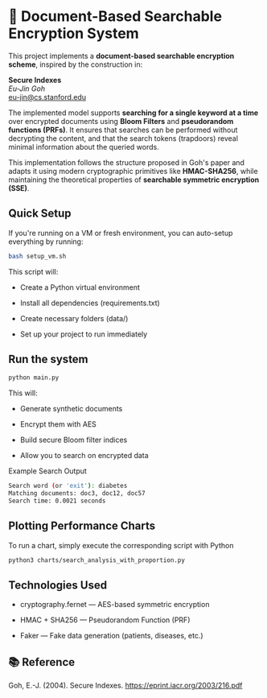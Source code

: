 # 🔐 Document-Based Searchable Encryption System

This project implements a **document-based searchable encryption scheme**, inspired by the construction in:

**Secure Indexes**  
*Eu-Jin Goh*  
[eu-jin@cs.stanford.edu](mailto:eujin@cs.stanford.edu)

The implemented model supports **searching for a single keyword at a time** over encrypted documents using **Bloom Filters** and **pseudorandom functions (PRFs)**. It ensures that searches can be performed without decrypting the content, and that the search tokens (trapdoors) reveal minimal information about the queried words.

This implementation follows the structure proposed in Goh's paper and adapts it using modern cryptographic primitives like **HMAC-SHA256**, while maintaining the theoretical properties of **searchable symmetric encryption (SSE)**.

## Quick Setup

If you're running on a VM or fresh environment, you can auto-setup everything by running:

```bash
bash setup_vm.sh
```
This script will:

- Create a Python virtual environment

- Install all dependencies (requirements.txt)

- Create necessary folders (data/)

- Set up your project to run immediately


## Run the system

```bash
python main.py
```

This will:

- Generate synthetic documents

- Encrypt them with AES

- Build secure Bloom filter indices

- Allow you to search on encrypted data

Example Search Output

```bash
Search word (or 'exit'): diabetes
Matching documents: doc3, doc12, doc57
Search time: 0.0021 seconds
```

##  Plotting Performance Charts
To run a chart, simply execute the corresponding script with Python

```bash
python3 charts/search_analysis_with_proportion.py
```

## Technologies Used

- cryptography.fernet — AES-based symmetric encryption

- HMAC + SHA256 — Pseudorandom Function (PRF)

- Faker — Fake data generation (patients, diseases, etc.)

## 📚 Reference

Goh, E.-J. (2004). Secure Indexes.
https://eprint.iacr.org/2003/216.pdf

